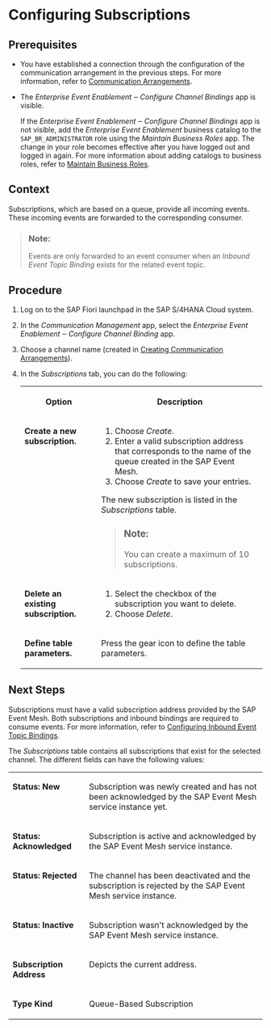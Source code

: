 <!-- loio1e9d11c61d57430aac86ced6500d752b -->

# Configuring Subscriptions



## Prerequisites

-   You have established a connection through the configuration of the communication arrangement in the previous steps. For more information, refer to [Communication Arrangements](communication-arrangements-2144420.md).

-   The *Enterprise Event Enablement ‒ Configure Channel Bindings* app is visible.

    If the *Enterprise Event Enablement ‒ Configure Channel Bindings* app is not visible, add the *Enterprise Event Enablement* business catalog to the `SAP_BR_ADMINISTRATOR` role using the *Maintain Business Roles* app. The change in your role becomes effective after you have logged out and logged in again. For more information about adding catalogs to business roles, refer to [Maintain Business Roles](maintain-business-roles-8980ad0.md).




## Context

Subscriptions, which are based on a queue, provide all incoming events. These incoming events are forwarded to the corresponding consumer.

> ### Note:  
> Events are only forwarded to an event consumer when an *Inbound Event Topic Binding* exists for the related event topic.



## Procedure

1.  Log on to the SAP Fiori launchpad in the SAP S/4HANA Cloud system.

2.  In the *Communication Management* app, select the *Enterprise Event Enablement ‒ Configure Channel Binding* app.

3.  Choose a channel name \(created in [Creating Communication Arrangements](creating-communication-arrangements-78ababb.md)\).

4.  In the *Subscriptions* tab, you can do the following:


    <table>
    <tr>
    <th valign="top">

    Option


    
    </th>
    <th valign="top">

    Description


    
    </th>
    </tr>
    <tr>
    <td valign="top">

    **Create a new subscription.**


    
    </td>
    <td valign="top">

    1.  Choose *Create*.
    2.  Enter a valid subscription address that corresponds to the name of the queue created in the SAP Event Mesh.
    3.  Choose *Create* to save your entries.

    The new subscription is listed in the *Subscriptions* table.

    > ### Note:  
    > You can create a maximum of 10 subscriptions.


    
    </td>
    </tr>
    <tr>
    <td valign="top">

    **Delete an existing subscription.**


    
    </td>
    <td valign="top">

    1.  Select the checkbox of the subscription you want to delete.
    2.  Choose *Delete*.


    
    </td>
    </tr>
    <tr>
    <td valign="top">

    **Define table parameters.**


    
    </td>
    <td valign="top">

    Press the gear icon to define the table parameters.


    
    </td>
    </tr>
    </table>
    



## Next Steps

Subscriptions must have a valid subscription address provided by the SAP Event Mesh. Both subscriptions and inbound bindings are required to consume events. For more information, refer to [Configuring Inbound Event Topic Bindings](configuring-inbound-event-topic-bindings-b62727d.md).

The *Subscriptions* table contains all subscriptions that exist for the selected channel. The different fields can have the following values:


<table>
<tr>
<td valign="top">

**Status: New**



</td>
<td valign="top">

Subscription was newly created and has not been acknowledged by the SAP Event Mesh service instance yet.



</td>
</tr>
<tr>
<td valign="top">

**Status: Acknowledged**



</td>
<td valign="top">

Subscription is active and acknowledged by the SAP Event Mesh service instance.



</td>
</tr>
<tr>
<td valign="top">

**Status: Rejected**



</td>
<td valign="top">

The channel has been deactivated and the subscription is rejected by the SAP Event Mesh service instance.



</td>
</tr>
<tr>
<td valign="top">

**Status: Inactive**



</td>
<td valign="top">

Subscription wasn't acknowledged by the SAP Event Mesh service instance.



</td>
</tr>
<tr>
<td valign="top">

**Subscription Address**



</td>
<td valign="top">

Depicts the current address.



</td>
</tr>
<tr>
<td valign="top">

**Type Kind**



</td>
<td valign="top">

Queue-Based Subscription



</td>
</tr>
</table>

